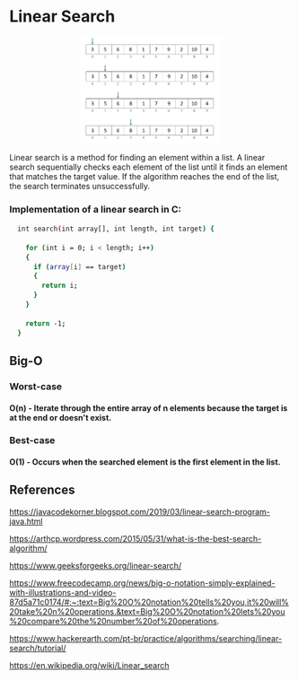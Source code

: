 # Linear Search

<p align="center">
  <img src="./linear-search.png" width="50%"/>
</p>

Linear search is a method for finding an element within a list. A linear search sequentially checks each element of the list until it finds an element that matches the target value. If the algorithm reaches the end of the list, the search terminates unsuccessfully.

### Implementation of a linear search in C:

```bash
  int search(int array[], int length, int target) {

    for (int i = 0; i < length; i++) 
    {
      if (array[i] == target)
      {
        return i;
      }
    }

    return -1;
  }
```

## Big-O

### Worst-case

#### O(n) - Iterate through the entire array of n elements because the target is at the end or doesn't exist.

### Best-case

#### O(1) - Occurs when the searched element is the first element in the list.

## References

https://javacodekorner.blogspot.com/2019/03/linear-search-program-java.html

https://arthcp.wordpress.com/2015/05/31/what-is-the-best-search-algorithm/

https://www.geeksforgeeks.org/linear-search/

https://www.freecodecamp.org/news/big-o-notation-simply-explained-with-illustrations-and-video-87d5a71c0174/#:~:text=Big%20O%20notation%20tells%20you,it%20will%20take%20n%20operations.&text=Big%20O%20notation%20lets%20you%20compare%20the%20number%20of%20operations.

https://www.hackerearth.com/pt-br/practice/algorithms/searching/linear-search/tutorial/

https://en.wikipedia.org/wiki/Linear_search